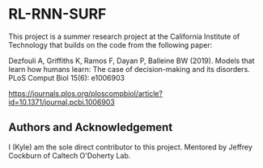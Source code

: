 # RL-RNN-SURF

This project is a summer research project at the California Institute of Technology that builds on the code from the following paper:

Dezfouli A, Griffiths K, Ramos F, Dayan P, Balleine BW (2019). 
Models that learn how humans learn: The case of decision-making and its disorders. 
PLoS Comput Biol 15(6): e1006903

https://journals.plos.org/ploscompbiol/article?id=10.1371/journal.pcbi.1006903

## Authors and Acknowledgement
I (Kyle) am the sole direct contributor to this project. Mentored by Jeffrey Cockburn of Caltech O'Doherty Lab.
